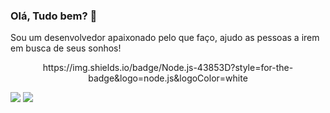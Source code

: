 ### Olá, Tudo bem? 👋

Sou um desenvolvedor apaixonado pelo que faço, ajudo as pessoas a irem em busca de seus sonhos!

<center>https://img.shields.io/badge/Node.js-43853D?style=for-the-badge&logo=node.js&logoColor=white </center>


<a href="https://github.com/GeronimoOlanda"><img src="https://img.shields.io/badge/github-%23100000.svg?&style=for-the-badge&logo=github&logoColor=white" /><a/>
<a href="https://www.linkedin.com/in/geronimo-olanda-9a6a4313a/"><img src="https://img.shields.io/badge/linkedin-%230077B5.svg?&style=for-the-badge&logo=linkedin&logoColor=white" /></a>

